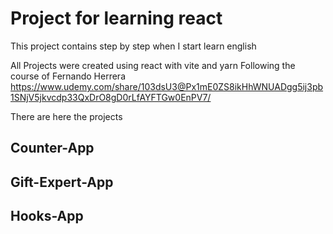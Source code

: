 # Project for learning react

This project contains step by step when I start learn english

All Projects were created using react with vite and yarn
Following the course of Fernando Herrera 
https://www.udemy.com/share/103dsU3@Px1mE0ZS8ikHhWNUADgg5ij3pb1SNjV5jkvcdp33QxDrO8gD0rLfAYFTGw0EnPV7/


There are here the projects

## Counter-App

## Gift-Expert-App

## Hooks-App